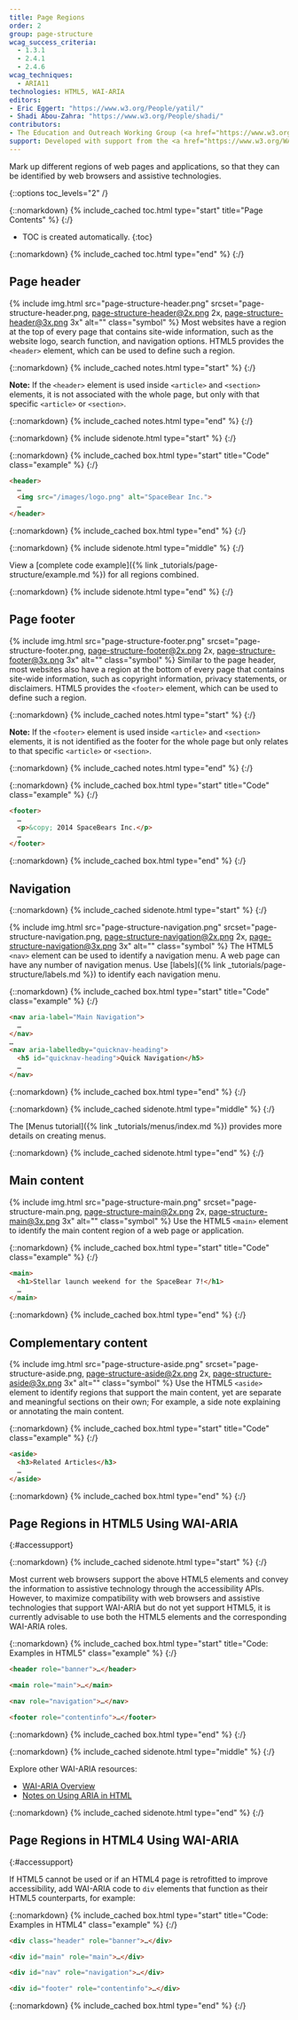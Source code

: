 ```yaml
---
title: Page Regions
order: 2
group: page-structure
wcag_success_criteria:
  - 1.3.1
  - 2.4.1
  - 2.4.6
wcag_techniques:
  - ARIA11
technologies: HTML5, WAI-ARIA
editors:
- Eric Eggert: "https://www.w3.org/People/yatil/"
- Shadi Abou-Zahra: "https://www.w3.org/People/shadi/"
contributors:
- The Education and Outreach Working Group (<a href="https://www.w3.org/WAI/EO/">EOWG</a>)
support: Developed with support from the <a href="https://www.w3.org/WAI/ACT/">WAI-ACT project</a>, co-funded by the <strong>European Commission <abbr title="Information Society Technologies">IST</abbr> Programme</strong>.
---
```


Mark up different regions of web pages and applications, so that they can be identified by web browsers and assistive technologies.

{::options toc_levels="2" /}

{::nomarkdown}
{% include_cached toc.html type="start" title="Page Contents" %}
{:/}

-   TOC is created automatically.
{:toc}

{::nomarkdown}
{% include_cached toc.html type="end" %}
{:/}


## Page header

{% include img.html src="page-structure-header.png" srcset="page-structure-header.png, page-structure-header@2x.png 2x, page-structure-header@3x.png 3x" alt="" class="symbol" %} Most websites have a region at the top of every page that contains site-wide information, such as the website logo, search function, and navigation options. HTML5 provides the `<header>` element, which can be used to define such a region.

{::nomarkdown}
{% include_cached notes.html type="start" %}
{:/}

**Note:** If the `<header>` element is used inside `<article>` and `<section>` elements, it is not associated with the whole page, but only with that specific `<article>` or `<section>`.

{::nomarkdown}
{% include_cached notes.html type="end" %}
{:/}

{::nomarkdown}
{% include sidenote.html type="start" %}
{:/}

{::nomarkdown}
{% include_cached box.html type="start" title="Code" class="example" %}
{:/}

~~~html
<header>
  …
  <img src="/images/logo.png" alt="SpaceBear Inc.">
  …
</header>
~~~

{::nomarkdown}
{% include_cached box.html type="end" %}
{:/}

{::nomarkdown}
{% include sidenote.html type="middle" %}
{:/}

View a [complete code example]({% link _tutorials/page-structure/example.md %}) for all regions combined.

{::nomarkdown}
{% include sidenote.html type="end" %}
{:/}

## Page footer

{% include img.html src="page-structure-footer.png" srcset="page-structure-footer.png, page-structure-footer@2x.png 2x, page-structure-footer@3x.png 3x" alt="" class="symbol" %} Similar to the page header, most websites also have a region at the bottom of every page that contains site-wide information, such as copyright information, privacy statements, or disclaimers. HTML5 provides the `<footer>` element, which can be used to define such a region.

{::nomarkdown}
{% include_cached notes.html type="start" %}
{:/}

**Note:** If the `<footer>` element is used inside `<article>` and `<section>` elements, it is not identified as the footer for the whole page but only relates to that specific `<article>` or `<section>`.

{::nomarkdown}
{% include_cached notes.html type="end" %}
{:/}

{::nomarkdown}
{% include_cached box.html type="start" title="Code" class="example" %}
{:/}

~~~html
<footer>
  …
  <p>&copy; 2014 SpaceBears Inc.</p>
  …
</footer>
~~~

{::nomarkdown}
{% include_cached box.html type="end" %}
{:/}

## Navigation

{::nomarkdown}
{% include_cached sidenote.html type="start" %}
{:/}

{% include img.html src="page-structure-navigation.png" srcset="page-structure-navigation.png, page-structure-navigation@2x.png 2x, page-structure-navigation@3x.png 3x" alt="" class="symbol" %} The HTML5 `<nav>` element can be used to identify a navigation menu. A web page can have any number of navigation menus. Use [labels]({% link _tutorials/page-structure/labels.md %}) to identify each navigation menu.

{::nomarkdown}
{% include_cached box.html type="start" title="Code" class="example" %}
{:/}

~~~html
<nav aria-label="Main Navigation">
  …
</nav>
…
<nav aria-labelledby="quicknav-heading">
  <h5 id="quicknav-heading">Quick Navigation</h5>
  …
</nav>
~~~

{::nomarkdown}
{% include_cached box.html type="end" %}
{:/}

{::nomarkdown}
{% include_cached sidenote.html type="middle" %}
{:/}

The [Menus tutorial]({% link _tutorials/menus/index.md %}) provides more details on creating menus.

{::nomarkdown}
{% include_cached sidenote.html type="end" %}
{:/}

## Main content

{% include img.html src="page-structure-main.png" srcset="page-structure-main.png, page-structure-main@2x.png 2x, page-structure-main@3x.png 3x" alt="" class="symbol" %} Use the HTML5 `<main>` element to identify the main content region of a web page or application.

{::nomarkdown}
{% include_cached box.html type="start" title="Code" class="example" %}
{:/}

~~~html
<main>
  <h1>Stellar launch weekend for the SpaceBear 7!</h1>
  …
</main>
~~~

{::nomarkdown}
{% include_cached box.html type="end" %}
{:/}

## Complementary content

{% include img.html src="page-structure-aside.png" srcset="page-structure-aside.png, page-structure-aside@2x.png 2x, page-structure-aside@3x.png 3x" alt="" class="symbol" %} Use the HTML5 `<aside>` element to identify regions that support the main content, yet are separate and meaningful sections on their own; For example, a side note explaining or annotating the main content.

{::nomarkdown}
{% include_cached box.html type="start" title="Code" class="example" %}
{:/}

~~~html
<aside>
  <h3>Related Articles</h3>
  …
</aside>
~~~

{::nomarkdown}
{% include_cached box.html type="end" %}
{:/}

## Page Regions in HTML5 Using WAI-ARIA
{:#accessupport}

{::nomarkdown}
{% include_cached sidenote.html type="start" %}
{:/}

Most current web browsers support the above HTML5 elements and convey the information to assistive technology through the accessibility APIs. However, to maximize compatibility with web browsers and assistive technologies that support WAI-ARIA but do not yet support HTML5, it is currently advisable to use both the HTML5 elements and the corresponding WAI-ARIA roles.

{::nomarkdown}
{% include_cached box.html type="start" title="Code: Examples in HTML5" class="example" %}
{:/}
~~~html
<header role="banner">…</header>
~~~
~~~html
<main role="main">…</main>
~~~
~~~html
<nav role="navigation">…</nav>
~~~
~~~html
<footer role="contentinfo">…</footer>
~~~

{::nomarkdown}
{% include_cached box.html type="end" %}
{:/}

{::nomarkdown}
{% include_cached sidenote.html type="middle" %}
{:/}

Explore other WAI-ARIA resources:

* [WAI-ARIA Overview](https://www.w3.org/WAI/intro/aria)
* [Notes on Using ARIA in HTML](https://www.w3.org/TR/aria-in-html/)

{::nomarkdown}
{% include_cached sidenote.html type="end" %}
{:/}

## Page Regions in HTML4 Using WAI-ARIA
{:#accessupport}

If HTML5 cannot be used or if an HTML4 page is retrofitted to improve accessibility, add WAI-ARIA code to `div` elements that function as their HTML5 counterparts, for example:

{::nomarkdown}
{% include_cached box.html type="start" title="Code: Examples in HTML4" class="example" %}
{:/}

~~~html
<div class="header" role="banner">…</div>
~~~
~~~html
<div id="main" role="main">…</div>
~~~
~~~html
<div id="nav" role="navigation">…</div>
~~~
~~~html
<div id="footer" role="contentinfo">…</div>
~~~

{::nomarkdown}
{% include_cached box.html type="end" %}
{:/}
